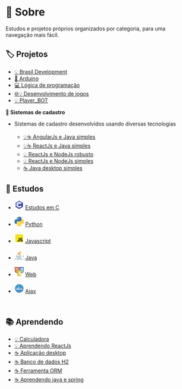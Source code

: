 # :book: Sobre
Estudos e projetos próprios organizados por categoria, para uma navegação mais fácil.

## :label: Projetos
- [💡 Brasil Development](https://github.com/RafaelScharf/BrasilDevelopment_FrontEnd) 
- [🔩 Arduino](https://www.tinkercad.com/users/7kbRcmKM7hu-nerd0000?category=circuits&sort=likes&view_mode=default)
- [💻 Lógica de programação](https://github.com/Nerd0000/Logica-com-Portugol)
- [🌐💡 Desenvolvimento de jogos](https://github.com/Nerd0000/Desenvolvimento-de-jogos)
- [💡 Player_BOT](https://github.com/Nerd0000/Player-discord-bot)

<b>👥 Sistemas de cadastro</b> <br>
- Sistemas de cadastro desenvolvidos usando diversas tecnologias <br> <br>
  - [💡☕ AngularJs e Java simples](https://github.com/Nerd0000/Cadastro-frontend-em-angularjs)
  - [💡☕ ReactJs e Java simples](https://github.com/Nerd0000/Cadastro-backend-em-java)
  - [💡 ReactJs e NodeJs robusto](https://github.com/Nerd0000/Cadastro-robusto)
  - [💡 ReactJs e NodeJs simples](https://github.com/Nerd0000/Cadastro-simples)
  - [☕ Java desktop simples](https://github.com/Nerd0000/Sistema-de-cadastro-desktop-em-Java)

## :scroll: Estudos
- <img src="https://github.com/Nerd0000/Estudos/blob/master/config/c.png" height="25" width="25"></img>
<a href="https://github.com/Nerd0000/Estudos-em-C"> Estudos em C</a>
<br> <br>
- <img src="https://github.com/Nerd0000/Estudos/blob/master/config/python.png" height="25" width="25"></img>
<a href="https://github.com/Nerd0000/Aprendendo-python"> Python</a>
<br> <br>
- <img src="https://github.com/Nerd0000/Estudos/blob/master/config/javascript.png" height="25" width="25"></img>
<a href="https://github.com/Nerd0000/Estudos-em-Javascript"> Javascript</a>
<br> <br>
- <img src="https://github.com/Nerd0000/Estudos/blob/master/config/java.png" height="25" width="25"></img>
<a href="https://github.com/Nerd0000/Estudos-em-Java"> Java</a>
<br> <br>
- <img src="https://github.com/Nerd0000/Estudos/blob/master/config/web.png" height="25" width="25"></img>
<a href="https://github.com/Nerd0000/Web"> Web</a>
<br> <br>
- <img src="https://github.com/Nerd0000/Estudos/blob/master/config/ajax.png" height="25" width="25"></img>
<a href="https://github.com/Nerd0000/Ajax"> Ajax</a>
<br>

## :books: Aprendendo
- [💡 Calculadora](https://github.com/Nerd0000/Calculadora-ReactJs)
- [💡 Aprendendo ReactJs](https://github.com/Nerd0000/Aprendendo-ReactJs)
- [☕ Aplicação desktop](https://github.com/Nerd0000/Java-desktop)
- [☕ Banco de dados H2](https://github.com/Nerd0000/Banco-de-dados-Java)
- [☕ Ferramenta ORM](https://github.com/Nerd0000/Ferramenta-ORM)
- [☕ Aprendendo java e spring](https://github.com/Nerd0000/Aprendendo-Java-e-Spring)
